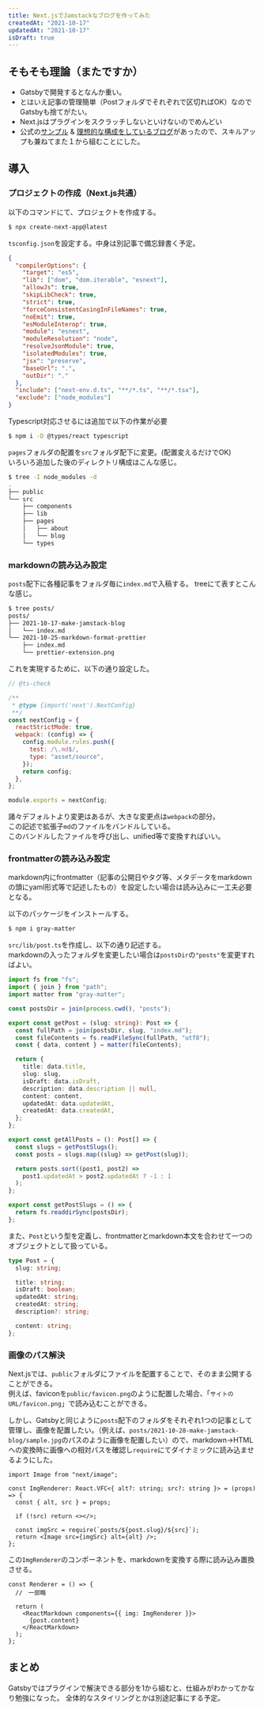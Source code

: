 ```yaml
---
title: Next.jsでJamstackなブログを作ってみた
createdAt: "2021-10-17"
updatedAt: "2021-10-17"
isDraft: true
---
```


## そもそも理論（またですか）

- Gatsbyで開発するとなんか重い。
- とはいえ記事の管理簡単（Postフォルダでそれぞれで区切ればOK）なのでGatsbyも捨てがたい。
- Next.jsはプラグインをスクラッチしないといけないのでめんどい
- 公式の[サンプル](https://github.com/vercel/next.js/tree/canary/examples/blog-starter-typescript) & [理想的な構成をしているブログ](https://kenzoblog.vercel.app/posts/nextjs-blog-asset)があったので、スキルアップも兼ねてまた１から組むことにした。

## 導入

### プロジェクトの作成（Next.js共通）

以下のコマンドにて、プロジェクトを作成する。

```bash
$ npx create-next-app@latest
```

`tsconfig.json`を設定する。中身は別記事で備忘録書く予定。

```json
{
  "compilerOptions": {
    "target": "es5",
    "lib": ["dom", "dom.iterable", "esnext"],
    "allowJs": true,
    "skipLibCheck": true,
    "strict": true,
    "forceConsistentCasingInFileNames": true,
    "noEmit": true,
    "esModuleInterop": true,
    "module": "esnext",
    "moduleResolution": "node",
    "resolveJsonModule": true,
    "isolatedModules": true,
    "jsx": "preserve",
    "baseUrl": ".",
    "outDir": "."
  },
  "include": ["next-env.d.ts", "**/*.ts", "**/*.tsx"],
  "exclude": ["node_modules"]
}
```

Typescript対応させるには追加で以下の作業が必要

```bash
$ npm i -D @types/react typescript
```

`pages`フォルダの配置を`src`フォルダ配下に変更。(配置変えるだけでOK)  
いろいろ追加した後のディレクトリ構成はこんな感じ。

```bash
$ tree -I node_modules -d
.
├── public
└── src
    ├── components
    ├── lib
    ├── pages
    │   ├── about
    │   └── blog
    └── types

```

### markdownの読み込み設定

`posts`配下に各種記事をフォルダ毎に`index.md`で入稿する。
treeにて表すとこんな感じ。

```sh
$ tree posts/
posts/
├── 2021-10-17-make-jamstack-blog
│   └── index.md
└── 2021-10-25-markdown-format-prettier
    ├── index.md
    └── prettier-extension.png
```

これを実現するために、以下の通り設定した。

```js
// @ts-check

/**
 * @type {import('next').NextConfig}
 **/
const nextConfig = {
  reactStrictMode: true,
  webpack: (config) => {
    config.module.rules.push({
      test: /\.md$/,
      type: "asset/source",
    });
    return config;
  },
};

module.exports = nextConfig;
```

諸々デフォルトより変更はあるが、大きな変更点は`webpack`の部分。  
この記述で拡張子`md`のファイルをバンドルしている。  
このバンドルしたファイルを呼び出し、unified等で変換すればいい。

### frontmatterの読み込み設定

markdown内にfrontmatter（記事の公開日やタグ等、メタデータをmarkdownの頭にyaml形式等で記述したもの）を設定したい場合は読み込みに一工夫必要となる。

以下のパッケージをインストールする。

```bash
$ npm i gray-matter
```

`src/lib/post.ts`を作成し、以下の通り記述する。  
markdownの入ったフォルダを変更したい場合は`postsDir`の`"posts"`を変更すればよい。

```ts
import fs from "fs";
import { join } from "path";
import matter from "gray-matter";

const postsDir = join(process.cwd(), "posts");

export const getPost = (slug: string): Post => {
  const fullPath = join(postsDir, slug, "index.md");
  const fileContents = fs.readFileSync(fullPath, "utf8");
  const { data, content } = matter(fileContents);

  return {
    title: data.title,
    slug: slug,
    isDraft: data.isDraft,
    description: data.description || null,
    content: content,
    updatedAt: data.updatedAt,
    createdAt: data.createdAt,
  };
};

export const getAllPosts = (): Post[] => {
  const slugs = getPostSlugs();
  const posts = slugs.map((slug) => getPost(slug));

  return posts.sort((post1, post2) =>
    post1.updatedAt > post2.updatedAt ? -1 : 1
  );
};

export const getPostSlugs = () => {
  return fs.readdirSync(postsDir);
};
```

また、`Post`という型を定義し、frontmatterとmarkdown本文を合わせて一つのオブジェクトとして扱っている。

```ts
type Post = {
  slug: string;

  title: string;
  isDraft: boolean;
  updatedAt: string;
  createdAt: string;
  description?: string;

  content: string;
};
```

### 画像のパス解決

Next.jsでは、`public`フォルダにファイルを配置することで、そのまま公開することができる。  
例えば、faviconを`public/favicon.png`のように配置した場合、「`サイトのURL/favicon.png`」で読み込むことができる。

しかし、Gatsbyと同じように`posts`配下のフォルダをそれぞれ1つの記事として管理し、画像を配置したい。（例えば、`posts/2021-10-28-make-jamstack-blog/sample.jpg`のパスのように画像を配置したい）ので、markdown→HTMLへの変換時に画像への相対パスを確認し`require`にてダイナミックに読み込ませるようにした。

```tsx
import Image from "next/image";

const ImgRenderer: React.VFC<{ alt?: string; src?: string }> = (props) => {
  const { alt, src } = props;

  if (!src) return <></>;

  const imgSrc = require(`posts/${post.slug}/${src}`);
  return <Image src={imgSrc} alt={alt} />;
};
```

この`ImgRenderer`のコンポーネントを、markdownを変換する際に読み込み置換させる。

```tsx
const Renderer = () => {
  //　一部略

  return (
    <ReactMarkdown components={{ img: ImgRenderer }}>
      {post.content}
    </ReactMarkdown>
  );
};
```

## まとめ

Gatsbyではプラグインで解決できる部分を1から組むと、仕組みがわかってかなり勉強になった。
全体的なスタイリングとかは別途記事にする予定。
